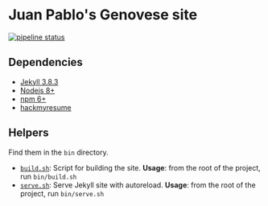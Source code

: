 # Juan Pablo's Genovese site

[![pipeline status](https://gitlab.com/eljuanchosf/jpgenovese.com/badges/master/pipeline.svg)](https://gitlab.com/eljuanchosf/jpgenovese.com/commits/master)

## Dependencies

* [Jekyll 3.8.3](https://www.jekyllrb.com)
* [Nodejs 8+](https://nodejs.org/en/download/)
* [npm 6+](https://npmjs.com/package/npm)
* [hackmyresume](https://github.com/hacksalot/HackMyResume)

## Helpers

Find them in the `bin` directory.

* [`build.sh`](bin/build.sh): Script for building the site. **Usage**: from the root of the project, run `bin/build.sh`
* [`serve.sh`](bin/serve.sh): Serve Jekyll site with autoreload. **Usage**: from the root of the project, run `bin/serve.sh`